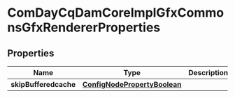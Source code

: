 
# ComDayCqDamCoreImplGfxCommonsGfxRendererProperties

## Properties
Name | Type | Description | Notes
------------ | ------------- | ------------- | -------------
**skipBufferedcache** | [**ConfigNodePropertyBoolean**](ConfigNodePropertyBoolean.md) |  |  [optional]



